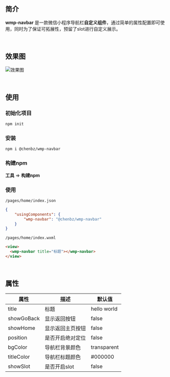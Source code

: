 ## 简介

**wmp-navbar** 是一款微信小程序导航栏**自定义组件**，通过简单的属性配置即可使用，同时为了保证可拓展性，预留了slot进行自定义展示。

<br />

## 效果图

![效果图](https://s1.ax1x.com/2022/09/07/vbZ0gA.png)

<br />

## 使用

### 初始化项目

```bash
npm init
```



### 安装

```bash
npm i @chenbz/wmp-navbar
```



### 构建npm

**工具** => **构建npm**



### 使用

`/pages/home/index.json`

```json
{
    "usingComponents": {
        "wmp-navbar": "@chenbz/wmp-navbar"
    }
}
```

`/pages/home/index.wxml`

```html
<view>
  <wmp-navbar title="标题"></wmp-navbar>
</view>
```

<br />

## 属性

| 属性        | 描述             | 默认值      |
| ----------- | ---------------- | ----------- |
| title       | 标题             | hello world |
| showGoBack  | 显示返回按钮     | false       |
| showHome    | 显示返回主页按钮 | false       |
| position    | 是否开启绝对定位 | false       |
| bgColor    | 导航栏背景颜色   | transparent |
| titleColor | 导航栏标题颜色   | \#000000    |
| showSlot    | 是否开启slot     | false       |

